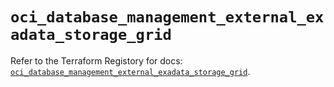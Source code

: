 # `oci_database_management_external_exadata_storage_grid`

Refer to the Terraform Registory for docs: [`oci_database_management_external_exadata_storage_grid`](https://registry.terraform.io/providers/oracle/oci/6.18.0/docs/resources/database_management_external_exadata_storage_grid).
